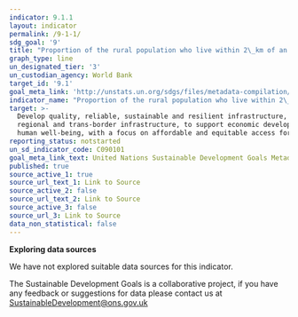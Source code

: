 ```yaml
---
indicator: 9.1.1
layout: indicator
permalink: /9-1-1/
sdg_goal: '9'
title: "Proportion of the rural population who live within 2\_km of an all-season road"
graph_type: line
un_designated_tier: '3'
un_custodian_agency: World Bank
target_id: '9.1'
goal_meta_link: 'http://unstats.un.org/sdgs/files/metadata-compilation/Metadata-Goal-9.pdf'
indicator_name: "Proportion of the rural population who live within 2\_km of an all-season road"
target: >-
  Develop quality, reliable, sustainable and resilient infrastructure, including
  regional and trans-border infrastructure, to support economic development and
  human well-being, with a focus on affordable and equitable access for all
reporting_status: notstarted
un_sd_indicator_code: C090101
goal_meta_link_text: United Nations Sustainable Development Goals Metadata (pdf 663kB)
published: true
source_active_1: true
source_url_text_1: Link to Source
source_active_2: false
source_url_text_2: Link to Source
source_active_3: false
source_url_3: Link to Source
data_non_statistical: false
---
```

**Exploring data sources**

We have not explored suitable data sources for this indicator. 

The Sustainable Development Goals is a collaborative project, if you have any feedback or suggestions for data please contact us at <SustainableDevelopment@ons.gov.uk>
